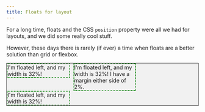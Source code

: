 ```yaml
---
title: Floats for layout
---
```


<div class="panels">
<div>

For a long time, floats and the CSS `position` property were all we had for layouts, and we did some really cool stuff.

However, these days there is rarely (if ever) a time when floats are a better solution than grid or flexbox.

</div>
<div style="display: flex;">

<div style="width: 100%; border: 1px solid #333; background: #f1f1f1;">
    <div style="float: left; border: 2px dotted green; width: 32%;">
        I'm floated left, and my width is 32%!
    </div>
    <div style="float: left; border: 2px dotted green; width: 32%; margin-left: 2%; margin-right: 2%;">
        I'm floated left, and my width is 32%! I have a margin either side of 2%.
    </div>
    <div style="float: left; border: 2px dotted green; width: 32%;">
        I'm floated left, and my width is 32%!
    </div>
</div>

</div>
</div>